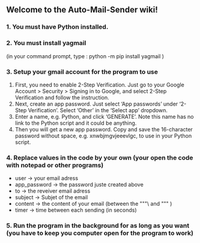 ## Welcome to the Auto-Mail-Sender wiki!

### 1. You must have Python installed.
### 2. You must install yagmail
   (in your command prompt, type : python -m pip install yagmail )

### 3. Setup your gmail account for the program to use 
   1. First, you need to enable 2-Step Verification. Just go to your Google Account > Security > Signing in to Google, and select 2-Step Verification and follow the instruction.
   2. Next, create an app password. Just select ‘App passwords’ under ‘2-Step Verification’. Select ‘Other’ in the ‘Select app’ dropdown.
   3. Enter a name, e.g. Python, and click ‘GENERATE’. Note this name has no link to the Python script and it could be anything.
   4.  Then you will get a new app password. Copy and save the 16-character password without space, e.g. xnwbjmgvjeeevlgc, to use in your Python script.

### 4. Replace values in the code by your own (your open the code with notepad or other programs)
   * user -> your email adress
   * app_password -> the password juste created above
   * to -> the reveiver email adress
   * subject -> Subjet of the email
   * content -> the content of your email (between the """\ and """ )
   * timer -> time between each sending (in seconds)

### 5. Run the program in the background for as long as you want (you have to keep you computer open for the program to work)
